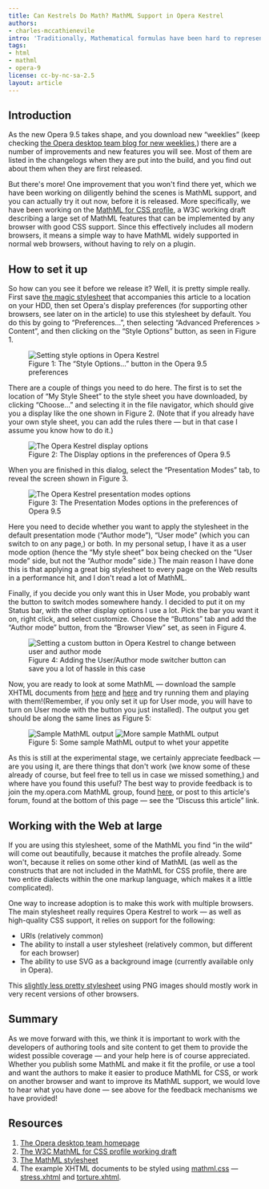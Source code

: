 ```yaml
---
title: Can Kestrels Do Math? MathML Support in Opera Kestrel
authors:
- charles-mccathienevile
intro: 'Traditionally, Mathematical formulas have been hard to represent using good old fashioned CSS and HTML, but a solution does exist. First, MathML, a specialised Markup language tailored specially for dealing with Math on web pages, has been around for a while. Second, the W3C has recently created a working draft called [the MathML for CSS profile](http://www.w3.org/TR/mathml-for-css/) which deals with displaying MathML using CSS. In this article, Charles McCathieNevile shows you how you can test drive this technology early using Opera Kestrel.'
tags:
- html
- mathml
- opera-9
license: cc-by-nc-sa-2.5
layout: article
---
```


## Introduction

As the new Opera 9.5 takes shape, and you download new “weeklies” (keep checking [the Opera desktop team blog for new weeklies][1],) there are a number of improvements and new features you will see. Most of them are listed in the changelogs when they are put into the build, and you find out about them when they are first released.

[1]: http://my.opera.com/desktopteam/blog/

But there's more! One improvement that you won't find there yet, which we have been working on diligently behind the scenes is MathML support, and you can actually try it out now, before it is released. More specifically, we have been working on the [MathML for CSS profile][2], a W3C working draft describing a large set of MathML features that can be implemented by any browser with good CSS support. Since this effectively includes all modern browsers, it means a simple way to have MathML widely supported in normal web browsers, without having to rely on a plugin.

[2]: http://www.w3.org/TR/mathml-for-css/

## How to set it up

So how can you see it before we release it? Well, it is pretty simple really. First save [the magic stylesheet][3] that accompanies this article to a location on your HDD, then set Opera's display preferences (for supporting other browsers, see later on in the article) to use this stylesheet by default. You do this by going to “Preferences…”, then selecting “Advanced Preferences > Content”, and then clicking on the “Style Options” button, as seen in Figure 1.

[3]: /articles/mathml-support-in-opera-kestrel/mathml.css

<figure id="figure-1">
	<img src="/articles/mathml-support-in-opera-kestrel/prefs.jpg" alt="Setting style options in Opera Kestrel">
	<figcaption>Figure 1: The “Style Options…” button in the Opera 9.5 preferences</figcaption>
</figure>

There are a couple of things you need to do here. The first is to set the location of “My Style Sheet” to the style sheet you have downloaded, by clicking “Choose…” and selecting it in the file navigator, which should give you a display like the one shown in Figure 2. (Note that if you already have your own style sheet, you can add the rules there — but in that case I assume you know how to do it.)

<figure id="figure-2">
	<img src="/articles/mathml-support-in-opera-kestrel/display.jpg" alt="The Opera Kestrel display options">
	<figcaption>Figure 2: The Display options in the preferences of Opera 9.5</figcaption>
</figure>

When you are finished in this dialog, select the “Presentation Modes” tab, to reveal the screen shown in Figure 3.

<figure id="figure-3">
	<img src="/articles/mathml-support-in-opera-kestrel/presopt.jpg" alt="The Opera Kestrel presentation modes options">
	<figcaption>Figure 3: The Presentation Modes options in the preferences of Opera 9.5</figcaption>
</figure>

Here you need to decide whether you want to apply the stylesheet in the default presentation mode (“Author mode”), “User mode” (which you can switch to on any page,) or both. In my personal setup, I have it as a user mode option (hence the “My style sheet” box being checked on the “User mode” side, but not the “Author mode” side.) The main reason I have done this is that applying a great big stylesheet to every page on the Web results in a performance hit, and I don't read a lot of MathML.

Finally, if you decide you only want this in User Mode, you probably want the button to switch modes somewhere handy. I decided to put it on my Status bar, with the other display options I use a lot. Pick the bar you want it on, right click, and select customize. Choose the “Buttons” tab and add the “Author mode” button, from the “Browser View” set, as seen in Figure 4.

<figure id="figure-4">
	<img src="/articles/mathml-support-in-opera-kestrel/buttons.jpg" alt="Setting a custom button in Opera Kestrel to change between user and author mode">
	<figcaption>Figure 4: Adding the User/Author mode switcher button can save you a lot of hassle in this case</figcaption>
</figure>

Now, you are ready to look at some MathML — download the sample XHTML documents from [here][8] and [here][9] and try running them and playing with them!(Remember, if you only set it up for User mode, you will have to turn on User mode with the button you just installed). The output you get should be along the same lines as Figure 5:

[8]: /articles/mathml-support-in-opera-kestrel/stress.xhtml
[9]: /articles/mathml-support-in-opera-kestrel/torture.xhtml

<figure id="figure-5">
	<img src="/articles/mathml-support-in-opera-kestrel/screen.jpg" alt="Sample MathML output">
	<img src="/articles/mathml-support-in-opera-kestrel/screen2.jpg" alt="More sample MathML output">
	<figcaption>Figure 5: Some sample MathML output to whet your appetite</figcaption>
</figure>

As this is still at the experimental stage, we certainly appreciate feedback — are you using it, are there things that don't work (we know some of these already of course, but feel free to tell us in case we missed something,) and where have you found this useful? The best way to provide feedback is to join the my.opera.com MathML group, found [here][12], or post to this article's forum, found at the bottom of this page — see the “Discuss this article” link.

[12]: http://my.opera.com/mathml/about/

## Working with the Web at large

If you are using this stylesheet, some of the MathML you find “in the wild” will come out beautifully, because it matches the profile already. Some won't, because it relies on some other kind of MathML (as well as the constructs that are not included in the MathML for CSS profile, there are two entire dialects within the one markup language, which makes it a little complicated).

One way to increase adoption is to make this work with multiple browsers. The main stylesheet really requires Opera Kestrel to work — as well as high-quality CSS support, it relies on support for the following:

- URIs (relatively common)
- The ability to install a user stylesheet (relatively common, but different for each browser)
- The ability to use SVG as a background image (currently available only in Opera).

This [slightly less pretty stylesheet][13] using PNG images should mostly work in very recent versions of other browsers.

[13]: /articles/mathml-support-in-opera-kestrel/mathml-old.css

## Summary

As we move forward with this, we think it is important to work with the developers of authoring tools and site content to get them to provide the widest possible coverage — and your help here is of course appreciated. Whether you publish some MathML and make it fit the profile, or use a tool and want the authors to make it easier to produce MathML for CSS, or work on another browser and want to improve its MathML support, we would love to hear what you have done — see above for the feedback mechanisms we have provided!

## Resources

1. [The Opera desktop team homepage][14]
2. [The W3C MathML for CSS profile working draft][15]
3. [The MathML stylesheet][16]
4. The example XHTML documents to be styled using [mathml.css][16] — [stress.xhtml][17] and [torture.xhtml][18].

[14]: http://my.opera.com/desktopteam/
[15]: http://www.w3.org/TR/mathml-for-css/
[16]: /articles/mathml-support-in-opera-kestrel/mathml.css
[17]: /articles/mathml-support-in-opera-kestrel/stress.xhtml
[18]: /articles/mathml-support-in-opera-kestrel/torture.xhtml
